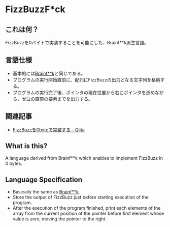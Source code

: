 FizzBuzzF\*ck
============

## これは何？

FizzBuzzを0バイトで実装することを可能にした、Brainf\*\*k派生言語。

## 言語仕様

* 基本的には[Brainf\*\*k](https://www.muppetlabs.com/~breadbox/bf/)と同じである。
* プログラムの実行開始直前に、配列にFizzBuzzの出力となる文字列を格納する。
* プログラムの実行完了後、ポインタの現在位置から右にポインタを進めながら、ゼロの直前の要素までを出力する。

## 関連記事

* [FizzBuzzを0byteで実装する - Qiita](https://qiita.com/mikecat_mixc/items/100a06731b053659d040)

## What is this?

A language derived from Brainf\*\*k which enables to implement FizzBuzz in 0 bytes.

## Language Specification

* Basically the same as [Brainf\*\*k](https://www.muppetlabs.com/~breadbox/bf/).
* Store the output of FizzBuzz just before starting execution of the program.
* After the execution of the program finished, print each elements of the array from the current position of the pointer before first element whose value is zero, moving the pointer to the right.
